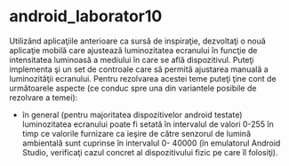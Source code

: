 # android_laborator10

Utilizând aplicaţiile anterioare ca sursă de inspiraţie, dezvoltaţi o nouă aplicaţie mobilă care ajustează 
luminozitatea ecranului în funcţie de intensitatea luminoasă a mediului în care se află dispozitivul. Puteţi implementa 
şi un set de controale care să permită ajustarea manuală a luminozităţii ecranului. Pentru rezolvarea acestei teme puteţi 
ţine cont de următoarele aspecte (ce conduc spre una din variantele posibile de rezolvare a temei):
- în general (pentru majoritatea dispozitivelor android testate) luminozitatea ecranului poate fi setată în intervalul de 
valori 0-255 în timp ce valorile furnizare ca ieşire de către senzorul de lumină ambientală sunt cuprinse în intervalul 0-
40000 (în emulatorul Android Studio, verificaţi cazul concret al dispozitivului fizic pe care îl folosiţi).
